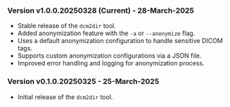 

### Version v1.0.0.20250328 (Current) - 28-March-2025
- Stable release of the `dcm2dir` tool.
- Added anonymization feature with the `-a` or `--anonymize` flag.
- Uses a default anonymization configuration to handle sensitive DICOM tags.
- Supports custom anonymization configurations via a JSON file.
- Improved error handling and logging for anonymization process.

### Version v0.1.0.20250325 - 25-March-2025
- Initial release of the `dcm2dir` tool.